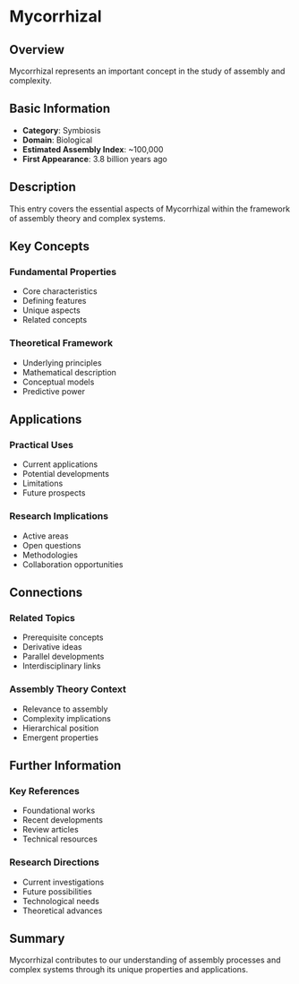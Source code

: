 # Mycorrhizal

## Overview

Mycorrhizal represents an important concept in the study of assembly and complexity.

## Basic Information

- **Category**: Symbiosis
- **Domain**: Biological
- **Estimated Assembly Index**: ~100,000
- **First Appearance**: 3.8 billion years ago

## Description

This entry covers the essential aspects of Mycorrhizal within the framework of assembly theory and complex systems.

## Key Concepts

### Fundamental Properties
- Core characteristics
- Defining features
- Unique aspects
- Related concepts

### Theoretical Framework
- Underlying principles
- Mathematical description
- Conceptual models
- Predictive power

## Applications

### Practical Uses
- Current applications
- Potential developments
- Limitations
- Future prospects

### Research Implications
- Active areas
- Open questions
- Methodologies
- Collaboration opportunities

## Connections

### Related Topics
- Prerequisite concepts
- Derivative ideas
- Parallel developments
- Interdisciplinary links

### Assembly Theory Context
- Relevance to assembly
- Complexity implications
- Hierarchical position
- Emergent properties

## Further Information

### Key References
- Foundational works
- Recent developments
- Review articles
- Technical resources

### Research Directions
- Current investigations
- Future possibilities
- Technological needs
- Theoretical advances

## Summary

Mycorrhizal contributes to our understanding of assembly processes and complex systems through its unique properties and applications.
